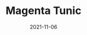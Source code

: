 ---
title: Magenta Tunic
date: 2021-11-06
Author: kanta
base: Tunic
images: [
    "https://i.imgur.com/vNmyCnX.png",
    "https://i.imgur.com/vcP9Wfz.png"
]
dlink: "https://github.com/Phoenixx19/JumpKingPlus/blob/www/reskins/clothing/tunicmagenta.zip"
---